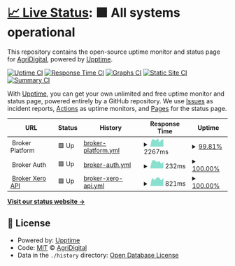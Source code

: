 # [📈 Live Status](https://status.fullprofile.com.au): <!--live status--> **🟩 All systems operational**

This repository contains the open-source uptime monitor and status page for [AgriDigital](agridigital.io), powered by [Upptime](https://github.com/upptime/upptime).

[![Uptime CI](https://github.com/fullprofile/fullprofile-status-monitor/workflows/Uptime%20CI/badge.svg)](https://github.com/fullprofile/fullprofile-status-monitor/actions?query=workflow%3A%22Uptime+CI%22)
[![Response Time CI](https://github.com/fullprofile/fullprofile-status-monitor/workflows/Response%20Time%20CI/badge.svg)](https://github.com/fullprofile/fullprofile-status-monitor/actions?query=workflow%3A%22Response+Time+CI%22)
[![Graphs CI](https://github.com/fullprofile/fullprofile-status-monitor/workflows/Graphs%20CI/badge.svg)](https://github.com/fullprofile/fullprofile-status-monitor/actions?query=workflow%3A%22Graphs+CI%22)
[![Static Site CI](https://github.com/fullprofile/fullprofile-status-monitor/workflows/Static%20Site%20CI/badge.svg)](https://github.com/fullprofile/fullprofile-status-monitor/actions?query=workflow%3A%22Static+Site+CI%22)
[![Summary CI](https://github.com/fullprofile/fullprofile-status-monitor/workflows/Summary%20CI/badge.svg)](https://github.com/fullprofile/fullprofile-status-monitor/actions?query=workflow%3A%22Summary+CI%22)

With [Upptime](https://upptime.js.org), you can get your own unlimited and free uptime monitor and status page, powered entirely by a GitHub repository. We use [Issues](https://github.com/fullprofile/fullprofile-status-monitor/issues) as incident reports, [Actions](https://github.com/fullprofile/fullprofile-status-monitor/actions) as uptime monitors, and [Pages](https://status.fullprofile.com.au) for the status page.

<!--start: status pages-->
<!-- This summary is generated by Upptime (https://github.com/upptime/upptime) -->
<!-- Do not edit this manually, your changes will be overwritten -->
<!-- prettier-ignore -->
| URL | Status | History | Response Time | Uptime |
| --- | ------ | ------- | ------------- | ------ |
| <img alt="" src="https://icons.duckduckgo.com/ip3/null.ico" height="13"> Broker Platform | 🟩 Up | [broker-platform.yml](https://github.com/fullprofile/fullprofile-status-monitor/commits/HEAD/history/broker-platform.yml) | <details><summary><img alt="Response time graph" src="./graphs/broker-platform/response-time-week.png" height="20"> 2267ms</summary><br><a href="https://status.fullprofile.com.au/history/broker-platform"><img alt="Response time 2336" src="https://img.shields.io/endpoint?url=https%3A%2F%2Fraw.githubusercontent.com%2Ffullprofile%2Ffullprofile-status-monitor%2FHEAD%2Fapi%2Fbroker-platform%2Fresponse-time.json"></a><br><a href="https://status.fullprofile.com.au/history/broker-platform"><img alt="24-hour response time 2374" src="https://img.shields.io/endpoint?url=https%3A%2F%2Fraw.githubusercontent.com%2Ffullprofile%2Ffullprofile-status-monitor%2FHEAD%2Fapi%2Fbroker-platform%2Fresponse-time-day.json"></a><br><a href="https://status.fullprofile.com.au/history/broker-platform"><img alt="7-day response time 2267" src="https://img.shields.io/endpoint?url=https%3A%2F%2Fraw.githubusercontent.com%2Ffullprofile%2Ffullprofile-status-monitor%2FHEAD%2Fapi%2Fbroker-platform%2Fresponse-time-week.json"></a><br><a href="https://status.fullprofile.com.au/history/broker-platform"><img alt="30-day response time 2522" src="https://img.shields.io/endpoint?url=https%3A%2F%2Fraw.githubusercontent.com%2Ffullprofile%2Ffullprofile-status-monitor%2FHEAD%2Fapi%2Fbroker-platform%2Fresponse-time-month.json"></a><br><a href="https://status.fullprofile.com.au/history/broker-platform"><img alt="1-year response time 2357" src="https://img.shields.io/endpoint?url=https%3A%2F%2Fraw.githubusercontent.com%2Ffullprofile%2Ffullprofile-status-monitor%2FHEAD%2Fapi%2Fbroker-platform%2Fresponse-time-year.json"></a></details> | <details><summary><a href="https://status.fullprofile.com.au/history/broker-platform">99.81%</a></summary><a href="https://status.fullprofile.com.au/history/broker-platform"><img alt="All-time uptime 99.99%" src="https://img.shields.io/endpoint?url=https%3A%2F%2Fraw.githubusercontent.com%2Ffullprofile%2Ffullprofile-status-monitor%2FHEAD%2Fapi%2Fbroker-platform%2Fuptime.json"></a><br><a href="https://status.fullprofile.com.au/history/broker-platform"><img alt="24-hour uptime 98.69%" src="https://img.shields.io/endpoint?url=https%3A%2F%2Fraw.githubusercontent.com%2Ffullprofile%2Ffullprofile-status-monitor%2FHEAD%2Fapi%2Fbroker-platform%2Fuptime-day.json"></a><br><a href="https://status.fullprofile.com.au/history/broker-platform"><img alt="7-day uptime 99.81%" src="https://img.shields.io/endpoint?url=https%3A%2F%2Fraw.githubusercontent.com%2Ffullprofile%2Ffullprofile-status-monitor%2FHEAD%2Fapi%2Fbroker-platform%2Fuptime-week.json"></a><br><a href="https://status.fullprofile.com.au/history/broker-platform"><img alt="30-day uptime 99.96%" src="https://img.shields.io/endpoint?url=https%3A%2F%2Fraw.githubusercontent.com%2Ffullprofile%2Ffullprofile-status-monitor%2FHEAD%2Fapi%2Fbroker-platform%2Fuptime-month.json"></a><br><a href="https://status.fullprofile.com.au/history/broker-platform"><img alt="1-year uptime 99.98%" src="https://img.shields.io/endpoint?url=https%3A%2F%2Fraw.githubusercontent.com%2Ffullprofile%2Ffullprofile-status-monitor%2FHEAD%2Fapi%2Fbroker-platform%2Fuptime-year.json"></a></details>
| <img alt="" src="https://icons.duckduckgo.com/ip3/null.ico" height="13"> Broker Auth | 🟩 Up | [broker-auth.yml](https://github.com/fullprofile/fullprofile-status-monitor/commits/HEAD/history/broker-auth.yml) | <details><summary><img alt="Response time graph" src="./graphs/broker-auth/response-time-week.png" height="20"> 232ms</summary><br><a href="https://status.fullprofile.com.au/history/broker-auth"><img alt="Response time 216" src="https://img.shields.io/endpoint?url=https%3A%2F%2Fraw.githubusercontent.com%2Ffullprofile%2Ffullprofile-status-monitor%2FHEAD%2Fapi%2Fbroker-auth%2Fresponse-time.json"></a><br><a href="https://status.fullprofile.com.au/history/broker-auth"><img alt="24-hour response time 218" src="https://img.shields.io/endpoint?url=https%3A%2F%2Fraw.githubusercontent.com%2Ffullprofile%2Ffullprofile-status-monitor%2FHEAD%2Fapi%2Fbroker-auth%2Fresponse-time-day.json"></a><br><a href="https://status.fullprofile.com.au/history/broker-auth"><img alt="7-day response time 232" src="https://img.shields.io/endpoint?url=https%3A%2F%2Fraw.githubusercontent.com%2Ffullprofile%2Ffullprofile-status-monitor%2FHEAD%2Fapi%2Fbroker-auth%2Fresponse-time-week.json"></a><br><a href="https://status.fullprofile.com.au/history/broker-auth"><img alt="30-day response time 244" src="https://img.shields.io/endpoint?url=https%3A%2F%2Fraw.githubusercontent.com%2Ffullprofile%2Ffullprofile-status-monitor%2FHEAD%2Fapi%2Fbroker-auth%2Fresponse-time-month.json"></a><br><a href="https://status.fullprofile.com.au/history/broker-auth"><img alt="1-year response time 220" src="https://img.shields.io/endpoint?url=https%3A%2F%2Fraw.githubusercontent.com%2Ffullprofile%2Ffullprofile-status-monitor%2FHEAD%2Fapi%2Fbroker-auth%2Fresponse-time-year.json"></a></details> | <details><summary><a href="https://status.fullprofile.com.au/history/broker-auth">100.00%</a></summary><a href="https://status.fullprofile.com.au/history/broker-auth"><img alt="All-time uptime 100.00%" src="https://img.shields.io/endpoint?url=https%3A%2F%2Fraw.githubusercontent.com%2Ffullprofile%2Ffullprofile-status-monitor%2FHEAD%2Fapi%2Fbroker-auth%2Fuptime.json"></a><br><a href="https://status.fullprofile.com.au/history/broker-auth"><img alt="24-hour uptime 100.00%" src="https://img.shields.io/endpoint?url=https%3A%2F%2Fraw.githubusercontent.com%2Ffullprofile%2Ffullprofile-status-monitor%2FHEAD%2Fapi%2Fbroker-auth%2Fuptime-day.json"></a><br><a href="https://status.fullprofile.com.au/history/broker-auth"><img alt="7-day uptime 100.00%" src="https://img.shields.io/endpoint?url=https%3A%2F%2Fraw.githubusercontent.com%2Ffullprofile%2Ffullprofile-status-monitor%2FHEAD%2Fapi%2Fbroker-auth%2Fuptime-week.json"></a><br><a href="https://status.fullprofile.com.au/history/broker-auth"><img alt="30-day uptime 100.00%" src="https://img.shields.io/endpoint?url=https%3A%2F%2Fraw.githubusercontent.com%2Ffullprofile%2Ffullprofile-status-monitor%2FHEAD%2Fapi%2Fbroker-auth%2Fuptime-month.json"></a><br><a href="https://status.fullprofile.com.au/history/broker-auth"><img alt="1-year uptime 100.00%" src="https://img.shields.io/endpoint?url=https%3A%2F%2Fraw.githubusercontent.com%2Ffullprofile%2Ffullprofile-status-monitor%2FHEAD%2Fapi%2Fbroker-auth%2Fuptime-year.json"></a></details>
| <img alt="" src="https://icons.duckduckgo.com/ip3/xero-api.fullprofile.net.ico" height="13"> [Broker Xero API](https://xero-api.fullprofile.net/api/health) | 🟩 Up | [broker-xero-api.yml](https://github.com/fullprofile/fullprofile-status-monitor/commits/HEAD/history/broker-xero-api.yml) | <details><summary><img alt="Response time graph" src="./graphs/broker-xero-api/response-time-week.png" height="20"> 821ms</summary><br><a href="https://status.fullprofile.com.au/history/broker-xero-api"><img alt="Response time 845" src="https://img.shields.io/endpoint?url=https%3A%2F%2Fraw.githubusercontent.com%2Ffullprofile%2Ffullprofile-status-monitor%2FHEAD%2Fapi%2Fbroker-xero-api%2Fresponse-time.json"></a><br><a href="https://status.fullprofile.com.au/history/broker-xero-api"><img alt="24-hour response time 896" src="https://img.shields.io/endpoint?url=https%3A%2F%2Fraw.githubusercontent.com%2Ffullprofile%2Ffullprofile-status-monitor%2FHEAD%2Fapi%2Fbroker-xero-api%2Fresponse-time-day.json"></a><br><a href="https://status.fullprofile.com.au/history/broker-xero-api"><img alt="7-day response time 821" src="https://img.shields.io/endpoint?url=https%3A%2F%2Fraw.githubusercontent.com%2Ffullprofile%2Ffullprofile-status-monitor%2FHEAD%2Fapi%2Fbroker-xero-api%2Fresponse-time-week.json"></a><br><a href="https://status.fullprofile.com.au/history/broker-xero-api"><img alt="30-day response time 897" src="https://img.shields.io/endpoint?url=https%3A%2F%2Fraw.githubusercontent.com%2Ffullprofile%2Ffullprofile-status-monitor%2FHEAD%2Fapi%2Fbroker-xero-api%2Fresponse-time-month.json"></a><br><a href="https://status.fullprofile.com.au/history/broker-xero-api"><img alt="1-year response time 844" src="https://img.shields.io/endpoint?url=https%3A%2F%2Fraw.githubusercontent.com%2Ffullprofile%2Ffullprofile-status-monitor%2FHEAD%2Fapi%2Fbroker-xero-api%2Fresponse-time-year.json"></a></details> | <details><summary><a href="https://status.fullprofile.com.au/history/broker-xero-api">100.00%</a></summary><a href="https://status.fullprofile.com.au/history/broker-xero-api"><img alt="All-time uptime 100.00%" src="https://img.shields.io/endpoint?url=https%3A%2F%2Fraw.githubusercontent.com%2Ffullprofile%2Ffullprofile-status-monitor%2FHEAD%2Fapi%2Fbroker-xero-api%2Fuptime.json"></a><br><a href="https://status.fullprofile.com.au/history/broker-xero-api"><img alt="24-hour uptime 100.00%" src="https://img.shields.io/endpoint?url=https%3A%2F%2Fraw.githubusercontent.com%2Ffullprofile%2Ffullprofile-status-monitor%2FHEAD%2Fapi%2Fbroker-xero-api%2Fuptime-day.json"></a><br><a href="https://status.fullprofile.com.au/history/broker-xero-api"><img alt="7-day uptime 100.00%" src="https://img.shields.io/endpoint?url=https%3A%2F%2Fraw.githubusercontent.com%2Ffullprofile%2Ffullprofile-status-monitor%2FHEAD%2Fapi%2Fbroker-xero-api%2Fuptime-week.json"></a><br><a href="https://status.fullprofile.com.au/history/broker-xero-api"><img alt="30-day uptime 100.00%" src="https://img.shields.io/endpoint?url=https%3A%2F%2Fraw.githubusercontent.com%2Ffullprofile%2Ffullprofile-status-monitor%2FHEAD%2Fapi%2Fbroker-xero-api%2Fuptime-month.json"></a><br><a href="https://status.fullprofile.com.au/history/broker-xero-api"><img alt="1-year uptime 100.00%" src="https://img.shields.io/endpoint?url=https%3A%2F%2Fraw.githubusercontent.com%2Ffullprofile%2Ffullprofile-status-monitor%2FHEAD%2Fapi%2Fbroker-xero-api%2Fuptime-year.json"></a></details>

<!--end: status pages-->

[**Visit our status website →**](https://status.fullprofile.com.au)

## 📄 License

- Powered by: [Upptime](https://github.com/upptime/upptime)
- Code: [MIT](./LICENSE) © [AgriDigital](agridigital.io)
- Data in the `./history` directory: [Open Database License](https://opendatacommons.org/licenses/odbl/1-0/)
